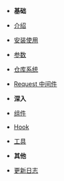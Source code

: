 -   **基础**
-   [介绍](/)
-   [安装使用](/base/use)
-   [参数](/base/param)
-   [仓库系统](/base/warehouse)
-   [Request 中间件](/base/request)
-   **深入**

-   [组件](/base/component)
-   [Hook](/deep/hook)
-   [工具](/deep/tool)

-   **其他**

*   [更新日志](/log/)
